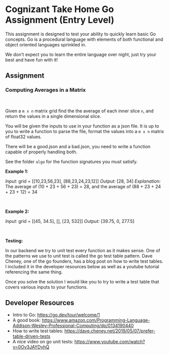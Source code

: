 # Cognizant Take Home Go Assignment (Entry Level)

This assignment is designed to test your ability to quickly learn basic Go concepts. Go is a procedural language with elements of both functional and object oriented languages sprinkled in.

We don't expect you to learn the entire language over night, just try your best and have fun with it!

## Assignment

### Computing Averages in a Matrix

</br>

Given a `m x n` matrix grid find the the average of each inner slice `n`, and return the values in a single dimensional slice.

You will be given the inputs to use in your function as a json file. It is up to you to write a function to parse the file, format the values into a `m x n` matrix of float32 values.

There will be a good.json and a bad.json, you need to write a function capable of properly handling both.

See the folder `algo` for the function signatures you must satisfy.

**Example 1:**

_Input:_ grid = [[10,23,56,23], [88,23,24,23,12]]
_Output:_ [28, 34]
_Explanation:_ The average of (10 + 23 + 56 + 23) = 28, and the average of (88 + 23 + 24 + 23 + 12) = 34

</br>

**Example 2:**

_Input:_ grid = [[45, 34.5], [], [23,  532]]
_Output:_ [39.75, 0, 277.5]

</br>

**Testing:**

In our backend we try to unit test every function as it makes sense. One of the patterns we use to unit test is called the go test table pattern. Dave Cheney, one of the go founders, has a blog post on how to write test tables. I included it in the developer resources below as well as a youtube tutorial referencing the same thing.

Once you solve the solution I would like you to try to write a test table that covers various inputs to your functions.

## Developer Resources

- Intro to Go: https://go.dev/tour/welcome/1
- A good book: https://www.amazon.com/Programming-Language-Addison-Wesley-Professional-Computing/dp/0134190440
- How to write test tables: https://dave.cheney.net/2019/05/07/prefer-table-driven-tests
- A nice video on go unit tests: https://www.youtube.com/watch?v=0Ov3JAYDyhQ
